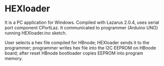 # HEXloader

It is a PC application for Windows. Compiled with Lazarus 2.0.4, uses serial port component CPortLaz. It communicated to programmer (Arduino UNO) running HEXloader.ino sketch.

User selects a hex file compiled for HBnode; HEXloader sends it to the programmer; programmer writes hex file into the I2C EEPROM on HBnode board; after reset HBnode bootloader copies EEPROM into program memory.
